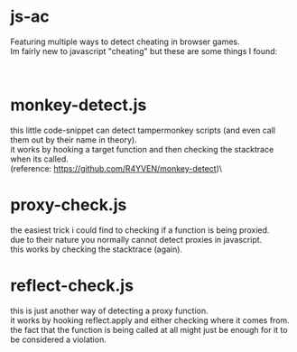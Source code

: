 # js-ac
Featuring multiple ways to detect cheating in browser games.\
Im fairly new to javascript "cheating" but these are some things I found:


<br>


# monkey-detect.js
this little code-snippet can detect tampermonkey scripts (and even call them out by their name in theory).\
it works by hooking a target function and then checking the stacktrace when its called.\
(reference: https://github.com/R4YVEN/monkey-detect)\


# proxy-check.js
the easiest trick i could find to checking if a function is being proxied.\
due to their nature you normally cannot detect proxies in javascript.\
this works by checking the stacktrace (again).


# reflect-check.js
this is just another way of detecting a proxy function.\
it works by hooking reflect.apply and either checking where it comes from.\
the fact that the function is being called at all might just be enough for it to be considered a violation.
